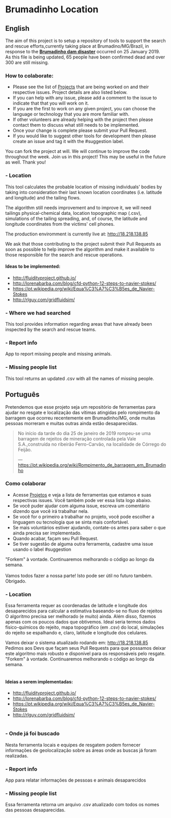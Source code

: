 # Brumadinho Location

## English
The aim of this project is to setup a repository of tools to support the search and rescue efforts,currently taking place at Brumadino/MG/Brazil, in response to the [**Brumadinho dam disaster**](https://en.wikipedia.org/wiki/Brumadinho_dam_disaster) occurred on 25 January 2019. As this file is being updated, 65 people have been confirmed dead and over 300 are still missing.

### How to colaborate:
* Please see the list of [Projects](https://github.com/dieegom/brumadinho_location/projects) that are being worked on and their respective issues. Project details are also listed below.
* If you can help with any issue, please add a comment to the issue to indicate that that you will work on it. 
* If you are the first to work on any given project, you can choose the language or technology that you are more familiar with.
* If other volunteers are already helping with the project then please contact them to discuss what still needs to be implemented.
* Once your change is complete please submit your Pull Request.
* If you would like to suggest other tools for development then please create an issue and tag it with the #suggestion label.

You can fork the project at will. We will continue to improve the code throughout the week.
Join us in this project! This may be useful in the future as well.
Thank you!

### - Location 
This tool calculates the probable location of missing individuals' bodies by taking into consideration their last known location coordinates (i.e. latitude and longitude) and the tailing flows.

The algorithm still needs improvement and to improve it, we will need tailings physical-chemical data, location topographic map (.csv), simulations of the tailing spreading, and, of course, the latitude and longitude coordinates from the victims' cell phones.

The production enviromment is currently live at: http://18.218.138.85

We ask that those contributing to the project submit their Pull Requests as soon as possible to help improve the algorithm and make it available to those responsible for the search and rescue operations.

#### Ideas to be implemented:
*  http://fluidityproject.github.io/
*  http://lorenabarba.com/blog/cfd-python-12-steps-to-navier-stokes/
*  https://pt.wikipedia.org/wiki/Equa%C3%A7%C3%B5es_de_Navier-Stokes
*  http://rlguy.com/gridfluidsim/
  
### - Where we had searched
This tool provides information regarding  areas that have already been inspected by the search and rescue teams. 

### - Report info
App to report missing people and missing animals.

### - Missing people list
This tool returns an updated .csv with all the names of missing people.

## Português
Pretendemos que esse projeto seja um repositório de ferramentas para ajudar no resgate e localização das vítimas atingidas pelo rompimento da barragem que ocorreu recentemente em Brumadinho/MG, onde muitas pessoas morreram e muitas outras ainda estão desaparecidas. 

>No início da tarde do dia 25 de janeiro de 2019 rompeu-se uma barragem de rejeitos de mineração controlada pela Vale S.A.,construída no ribeirão Ferro-Carvão, na localidade de Córrego do Feijão.
>
> — https://pt.wikipedia.org/wiki/Rompimento_de_barragem_em_Brumadinho

### Como colaborar

* Acesse [Projetos](https://github.com/dieegom/brumadinho_location/projects) e veja a lista de ferramentas que estamos e suas respectivas issues. Você também pode ver essa lista logo abaixo. 
* Se você puder ajudar com alguma issue, escreva um comentário dizendo que você irá trabalhar nela.
* Se você for o primeiro a trabalhar no projeto, você pode escolher a linguagem ou tecnologia que se sinta mais confortável.
* Se mais voluntários estiver ajudando, contate-os antes para saber o que ainda precisa ser implementado.
* Quando acabar, façam seu Pull Request.
* Se tiver sugestão de alguma outra ferramenta, cadastre uma issue usando o label #suggestion

"Forkem" à vontade. Continuaremos melhorando o código ao longo da semana. <br/><br/>
Vamos todos fazer a nossa parte! Isto pode ser útil no futuro também.<br/>
Obrigado.

### - Location 

Essa ferramenta requer as coordenadas de latitude e longitude dos desaparecidos para calcular a estimativa baseando-se no fluxo de rejeitos <br/>
O algoritmo precisa ser melhorado (e muito) ainda. Além disso, fizemos apenas com os poucos dados que obtivemos. Ideal seria termos dados físico-químicos do rejeito, mapa topográfico (em .csv) do local, simulações do rejeito se espalhando e, claro, latitude e longitude dos celulares.<br/>

Vamos deixar o sistema atualizado rodando em: http://18.218.138.85  <br/>
Pedimos aos Devs que façam seus Pull Requests para que possamos deixar este algoritmo mais robusto e disponível para os responsáveis pelo resgate. "Forkem" à vontade. Continuaremos melhorando o código ao longo da semana. <br/><br/>

####  Ideias a serem implementadas: <br/>
*  http://fluidityproject.github.io/ <br/>
*  http://lorenabarba.com/blog/cfd-python-12-steps-to-navier-stokes/ <br/>
*  https://pt.wikipedia.org/wiki/Equa%C3%A7%C3%B5es_de_Navier-Stokes <br/>
*  http://rlguy.com/gridfluidsim/<br/><br/>

### - Onde já foi buscado
Nesta ferramenta locais e equipes de resgatem podem fornecer informações de geolocalização sobre as áreas onde as buscas já foram realizadas.

### - Report info
App para relatar informações de pessoas e animais desaparecidos


### - Missing people list
Essa ferramenta retorna um arquivo .csv atualizado com todos os nomes das pessoas desaparecidas.
